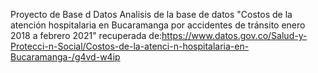 Proyecto de Base d Datos
Analisis de la base de datos "Costos de la atención hospitalaria en Bucaramanga por accidentes de tránsito enero 2018 a febrero 2021" recuperada de:https://www.datos.gov.co/Salud-y-Protecci-n-Social/Costos-de-la-atenci-n-hospitalaria-en-Bucaramanga-/g4vd-w4ip
